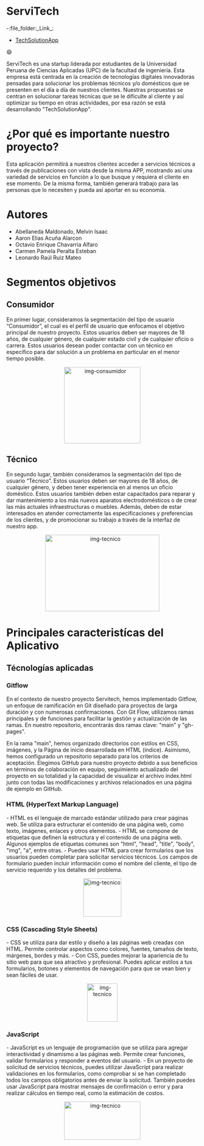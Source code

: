 <h1>ServiTech</h1>
-:file_folder:_Link_:

+ [TechSolutionApp](TechSolutionApp.pdf)

:smile: <p>ServiTech es una startup liderada por estudiantes de la Universidad Peruana de Ciencias Aplicadas (UPC) de la facultad de ingeniería. Esta empresa está centrada en la creación de tecnologías digitales innovadoras pensadas para solucionar los problemas técnicos y/o domésticos que se presenten en el día a día de nuestros clientes. Nuestras propuestas se centran en solucionar tareas técnicas que se le dificulte al cliente y así optimizar su tiempo en otras actividades, por esa razón se está desarrollando "TechSolutionApp". 
</p>

<h1>¿Por qué es importante nuestro proyecto?</h1><p>
Esta aplicación permitirá a nuestros clientes acceder a servicios técnicos a través de publicaciones con vista desde la misma APP, mostrando así una variedad de servicios en función a lo que busque y requiera el cliente en ese momento. De la misma forma, también generará trabajo para las personas que lo necesiten y pueda así aportar en su economía.</p>

<h1>Autores</h1>
<ul>
<li>Abellaneda Maldonado, Melvin Isaac</li>
<li>Aaron Elias Acuña Alarcon</li>
<li>Octavio Enrique Chavarria Alfaro</li>
<li>Carmen Pamela Peralta Esteban</li>
<li>Leonardo Raúl Ruiz Mateo</li>
</ul>

<h1>Segmentos objetivos</h1>
<h2>Consumidor</h2>
<p>En primer lugar, consideramos la segmentación del tipo de usuario “Consumidor”, el cual es el perfil de usuario que enfocamos el objetivo principal de nuestro proyecto. Estos usuarios deben ser mayores de 18 años, de cualquier género, de cualquier estado civil y de cualquier oficio o carrera. Estos usuarios desean poder contactar con un técnico en específico para dar solución a un problema en particular en el menor tiempo posible.</p>
<p align="center">
	<img src="https://img.freepik.com/vector-premium/ilustracion-concepto-inversion_270826-25.jpg?size=338&ext=jpg&ga=GA1.1.386372595.1698364800&semt=ais" width="200" height="200" alt="img-consumidor">
</p>

<h2>Técnico</h2>
<p>En segundo lugar, también consideramos  la segmentación del tipo de usuario “Técnico”. Estos usuarios deben ser mayores de 18 años, de cualquier género, y deben tener experiencia en al menos un oficio doméstico. Estos usuarios también deben estar capacitados para reparar y dar  mantenimiento a los más nuevos aparatos electrodomésticos o de crear las más actuales infraestructuras o muebles. Además, deben de estar interesados en atender correctamente las especificaciones y preferencias de los clientes, y de promocionar su trabajo a través de la interfaz de nuestro app.</p>
<p align="center">
	<img src="https://blogcomparasoftware-192fc.kxcdn.com/wp-content/uploads/2020/07/Soporte-Tecnico-presencial-1-1024x576.png" width="300" height="200" alt="img-tecnico">
</p>

<h1>Principales caracteristícas del Aplicativo</h1> <h2>Técnologías aplicadas</h2>

<h3>Gitflow</h3><p>En el contexto de nuestro proyecto Servitech, hemos implementado Gitflow, un enfoque de ramificación en Git diseñado para proyectos de larga duración y con numerosas confirmaciones. Con Git Flow, utilizamos ramas principales y de funciones para facilitar la gestión y actualización de las ramas. En nuestro repositorio, encontrarás dos ramas clave: "main" y "gh-pages".

En la rama "main", hemos organizado directorios con estilos en CSS, imágenes, y la Página de inicio desarrollada en HTML (índice). Asimismo, hemos configurado un repositorio separado para los criterios de aceptación.
Elegimos GitHub para nuestro proyecto debido a sus beneficios en términos de colaboración en equipo, seguimiento actualizado del proyecto en su totalidad y la capacidad de visualizar el archivo index.html junto con todas las modificaciones y archivos relacionados en una página de ejemplo en GitHub.
</p>
<h3>HTML (HyperText Markup Language)</h3> <p>
- HTML es el lenguaje de marcado estándar utilizado para crear páginas web. Se utiliza para estructurar el contenido de una página web, como texto, imágenes, enlaces y otros elementos.
- HTML se compone de etiquetas que definen la estructura y el contenido de una página web. Algunos ejemplos de etiquetas comunes son "html", "head", "title", "body", "img", "a", entre otras.
- Puedes usar HTML para crear formularios que los usuarios pueden completar para solicitar servicios técnicos. Los campos de formulario pueden incluir información como el nombre del cliente, el tipo de servicio requerido y los detalles del problema.</p>
<p align="center">
	<img src="https://velog.velcdn.com/images/chlwnstjr94/post/0ec65c7e-1b0a-4b98-bc78-60d555924b45/image.png" width="100" height="100" alt="img-tecnico">
</p>

<h3>CSS (Cascading Style Sheets)</h3><p>
- CSS se utiliza para dar estilo y diseño a las páginas web creadas con HTML. Permite controlar aspectos como colores, fuentes, tamaños de texto, márgenes, bordes y más.
- Con CSS, puedes mejorar la apariencia de tu sitio web para que sea atractivo y profesional. Puedes aplicar estilos a tus formularios, botones y elementos de navegación para que se vean bien y sean fáciles de usar.</p>
<p align="center">
	<img src="https://upload.wikimedia.org/wikipedia/commons/thumb/d/d5/CSS3_logo_and_wordmark.svg/1200px-CSS3_logo_and_wordmark.svg.png" width="80" height="100" alt="img-tecnico">
</p>

<h3>JavaScript</h3><p>
- JavaScript es un lenguaje de programación que se utiliza para agregar interactividad y dinamismo a las páginas web. Permite crear funciones, validar formularios y responder a eventos del usuario.
- En un proyecto de solicitud de servicios técnicos, puedes utilizar JavaScript para realizar validaciones en los formularios, como comprobar si se han completado todos los campos obligatorios antes de enviar la solicitud. También puedes usar JavaScript para mostrar mensajes de confirmación o error y para realizar cálculos en tiempo real, como la estimación de costos.
</p>
<p align="center">
	<img src="https://cms.rootstack.com/sites/default/files/inline-images/javascript%20logo.png" width="200" height="100" alt="img-tecnico">
</p>
